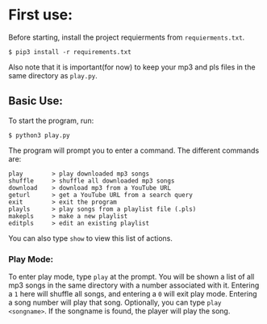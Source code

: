 # First use:
Before starting, install the project requierments from `requierments.txt`.
```
$ pip3 install -r requirements.txt
```
Also note that it is important(for now) to keep your mp3 and pls files in the same directory as `play.py`.

## Basic Use:
To start the program, run:
```
$ python3 play.py
```
The program will prompt you to enter a command. The different commands are:
```
play        > play downloaded mp3 songs
shuffle     > shuffle all downloaded mp3 songs
download    > download mp3 from a YouTube URL
geturl      > get a YouTube URL from a search query
exit        > exit the program
playls      > play songs from a playlist file (.pls)
makepls     > make a new playlist
editpls     > edit an existing playlist
```
You can also type `show` to view this list of actions.

### Play Mode:
To enter play mode, type `play` at the prompt. You will be shown a list of all mp3 songs in the same directory with a number associated with it. Entering a `1` here will shuffle all songs, and entering a `0` will exit play mode. Entering a song number will play that song. Optionally, you can type `play <songname>`. If the songname is found, the player will play the song.
